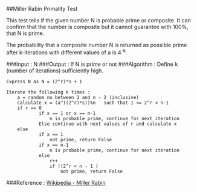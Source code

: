 ##Miller Rabin Primality Test

This test tells if the given number N is probable prime or composite.
It can confirm that the number is composite but it cannot guarantee with 100%, that N is prime.

The probability that a composite number N is returned as possible prime after k-iterations with different values of a is 4<sup>-k</sup>.


###Input : N
###Output : If N is prime or not
###Algorithm :
	Define k (number of iterations) sufficiently high.

	Express N as N = (2^r)*s + 1

	Iterate the following k times : 
		a = random no between 2 and n - 2 (inclusive)
		calculate x = (a^((2^r)*s))%n	such that 1 <= 2^r < n-1
		if r == 0
				if x == 1 or x == n-1
					n is probable prime, continue for next iteration
				Else continue with next values of r and calculate x
		else
				if x == 1
					not prime, return False
				if x == n-1
					n is probable prime, continue for next iteration
				else
					r++
					if !(2^r < n - 1 )
						not prime, return False

###Reference : <a href="https://en.wikipedia.org/wiki/Miller%E2%80%93Rabin_primality_test">Wikipedia - Miller Rabin</a> 